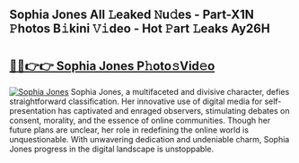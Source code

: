 ## Sophia Jones All 𝙻eaked 𝙽u𝚍es - Part-X1N 𝙿hotos B𝚒kini 𝚅𝚒deo - Hot 𝙿art 𝙻eaks Ay26H

# <h2><a href="http://ld0gzf1.urlbe.top/?page=Sophia+Jones">🔗🔗👉👉 Sophia Jones P𝚑oto𝚜Vid𝚎o</a></h2>

[![Sophia Jones](https://i.imgur.com/eBuTRDB.gif)](http://ld0gzf1.urlbe.top/?page=Sophia+Jones)
Sophia Jones, a multifaceted and divisive character, defies straightforward classification. Her innovative use of digital media for self-presentation has captivated and enraged observers, stimulating debates on consent, morality, and the essence of online communities. Though her future plans are unclear, her role in redefining the online world is unquestionable. With unwavering dedication and undeniable charm, Sophia Jones progress in the digital landscape is unstoppable.
